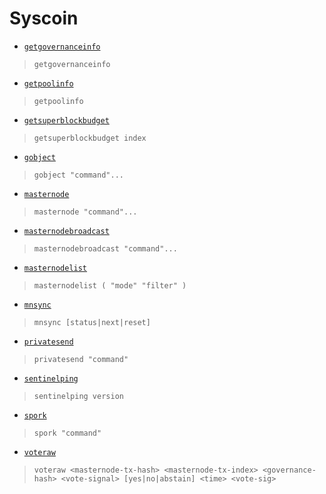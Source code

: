# Syscoin
* [`getgovernanceinfo`](getgovernanceinfo.md)
> `getgovernanceinfo`

* [`getpoolinfo`](getpoolinfo.md)
> `getpoolinfo`

* [`getsuperblockbudget`](getsuperblockbudget.md)
> `getsuperblockbudget index`

* [`gobject`](gobject.md)
> `gobject "command"...`

* [`masternode`](masternode.md)
> `masternode "command"...`

* [`masternodebroadcast`](masternodebroadcast.md)
> `masternodebroadcast "command"...`

* [`masternodelist`](masternodelist.md)
> `masternodelist ( "mode" "filter" )`

* [`mnsync`](mnsync.md)
> `mnsync [status|next|reset]`

* [`privatesend`](privatesend.md)
> `privatesend "command"`

* [`sentinelping`](sentinelping.md)
> `sentinelping version`

* [`spork`](spork.md)
> `spork "command"`

* [`voteraw`](voteraw.md)
> `voteraw <masternode-tx-hash> <masternode-tx-index> <governance-hash> <vote-signal> [yes|no|abstain] <time> <vote-sig>`

